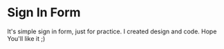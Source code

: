 # Sign In Form

It's simple sign in form, just for practice. I created design and code. Hope You'll like it ;)

